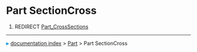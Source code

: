 # Part SectionCross
1.  REDIRECT [Part_CrossSections](Part_CrossSections.md)



---
![](images/Right_arrow.png) [documentation index](../README.md) > [Part](Part_Workbench.md) > Part SectionCross
